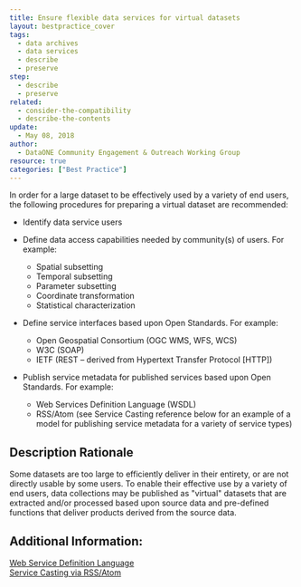 ```yaml
---
title: Ensure flexible data services for virtual datasets
layout: bestpractice_cover
tags:
  - data archives
  - data services
  - describe
  - preserve
step:
  - describe
  - preserve
related:
  - consider-the-compatibility
  - describe-the-contents
update:
  - May 08, 2018
author:
  - DataONE Community Engagement & Outreach Working Group
resource: true
categories: ["Best Practice"]
---
```




In order for a large dataset to be effectively used by a variety of end users, the following procedures for preparing a virtual dataset are recommended:

- Identify data service users

- Define data access capabilities needed by community(s) of users. For example:
  - Spatial subsetting
  - Temporal subsetting
  - Parameter subsetting
  - Coordinate transformation
  - Statistical characterization

- Define service interfaces based upon Open Standards. For example:

  - Open Geospatial Consortium (OGC WMS, WFS, WCS)
  - W3C (SOAP)
  - IETF (REST – derived from Hypertext Transfer Protocol [HTTP])

- Publish service metadata for published services based upon Open Standards. For example:

  - Web Services Definition Language (WSDL)
  - RSS/Atom (see Service Casting reference below for an example of a model for publishing service metadata for a variety of service types)

## Description Rationale

Some datasets are too large to efficiently deliver in their entirety, or are not directly usable by some users. To enable their effective use by a variety of end users, data collections may be published as "virtual" datasets that are extracted and/or processed based upon source data and pre-defined functions that deliver products derived from the source data.

## Additional Information:

[Web Service Definition Language](http://www.w3.org/TR/wsdl)  
[Service Casting via RSS/Atom](http://wiki.esipfed.org/index.php/Atom_ServiceCasting_to_advertise_Web_Services)
